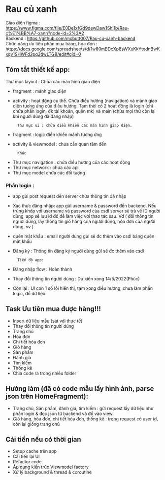 # Rau củ xanh
Giao diện figma : https://www.figma.com/file/E0De1xfGd9dewDaw1Shi1b/Rau-c%E1%BB%A7-xanh?node-id=2%3A2 <br>
Backend : https://github.com/mcbutt007/Rau-cu-xanh-backend <br>
Chức năng ưu tiên phần mua hàng, hóa đơn : https://docs.google.com/spreadsheets/d/1w80mBDcXp8sWXuKkYtednBwKxqv1SHWFd2pq2dwLTG8/edit#gid=0 <br>

## Tóm tắt thiết kế app:
Thư mục layout : Chứa các màn hình giao diện
+ fragment : mảnh giao diện
+ activity : hoạt động cụ thể. Chứa điều hướng (navigation) và mảnh giao diện tương ứng của điều hướng. Tạm thời có 2 hoạt động là login (chỉ chứa phần login, đk tài khoản, quên mk) và main (chứa mọi thứ còn lại khi người dùng đã đăng nhập)

		Thư mục ui : chứa điều khiển các màn hình giao diện.
+ fragment : logic điền khiển mảnh tương ứng
+ activity & viewmodel : chưa cần quan tâm đến

		Khác
- Thư mục navigation : chứa điều hướng của các hoạt động
- Thư mục network : chứa các api
- Thư mục model chứa các đối tượng

### Phần login :
- app gửi post request đến server chứa thông tin đã nhập
- Xác thực đăng nhập: app gửi username & password đến backend. Nếu trùng khớp với username và password của csdl server sẽ trả về ID người dùng, app sẽ lưu id đó để làm việc với thao tác sau. Vd ( đổi thông tin nguời dùng, lấy thông tin giỏ hàng của người dùng, hóa đơn của người dùng, vv )
- quên mật khẩu : email người dùng gửi sẽ đc thêm vào csdl bảng quên mật khẩu
- Đăng ký : Thông tin đăng ký người dùng gửi sẽ đc thêm vào csdl

		Tiến độ app:
- Đăng nhập flow : Hoàn thành
- Thay đổi thông tin người dùng : Dự kiến xong 14/5/2022(Phúc)
- Còn lại : UI con 1 số lỗi hiển thị, tạm xong điều hướng, chưa làm phần logic, đổ dữ liệu.

## Task Ưu tiên mua được hàng!!!
- Insert dữ liệu mẫu (sát với thực tế)
- Thay đổi thông tin người dùng
- Trang chủ
- Hóa đơn
- Chi tiết hóa đơn
- Giỏ hàng
- Sản phẩm
- Đánh giá
- Tìm kiếm
- Thống kê
- Chia code ra trong nhiều folder

## Hướng làm (đã có code mẫu lấy hình ảnh, parse json trên HomeFragment):
- Trang chủ, Sản phẩm, đánh giá, tìm kiếm : gửi request lấy dữ liệu như phần login & đọc json từ backend và đổ vào view
- Giỏ hàng, hóa đơn, chi tiết hóa đơn, thống kê : trong request có user id, còn lại giống trang chủ


## Cải tiến nếu có thời gian
- Setup cache trên app
- Cải tiến lại UI
- Refactor code
- Áp dụng kiến trúc Viewmodel factory 
- Xử lý background & thread & coroutine

